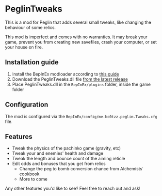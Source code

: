 # PeglinTweaks

This is a mod for Peglin that adds several small tweaks, like changing the behaviour of some relics.

This mod is imperfect and comes with no warranties. It may break your game, prevent you from creating new savefiles,
crash your computer, or set your house on fire.

## Installation guide

1. Install the BepInEx modloader according
   to [this guide](https://docs.bepinex.dev/articles/user_guide/installation/index.html)
2. Download the PeglinTweaks.dll file [from the latest release](https://github.com/bo0tzz/PeglinTweaks/releases/latest/download/PeglinTweaks.dll)
3. Place PeglinTweaks.dll in the `BepInEx/plugins` folder, inside the game folder

## Configuration

The mod is configured via the `BepInEx/config/me.bo0tzz.peglin.Tweaks.cfg` file.  

## Features

* Tweak the physics of the pachinko game (gravity, etc)
* Tweak your and enemies' health and damage
* Tweak the length and bounce count of the aiming reticle
* Edit odds and bonuses that you get from relics
  * Change the peg to bomb conversion chance from Alchemists' cookbook
  * More to come  

Any other features you'd like to see? Feel free to reach out and ask!
